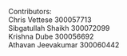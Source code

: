 Contributors:\
Chris Vettese 300057713\
Sibgatullah Shaikh 300072099\
Krishna Dube 300056692\
Athavan Jeevakumar 300060442